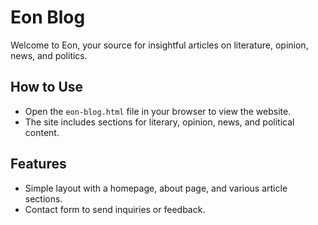 # Eon Blog

Welcome to Eon, your source for insightful articles on literature, opinion, news, and politics.

## How to Use

- Open the `eon-blog.html` file in your browser to view the website.
- The site includes sections for literary, opinion, news, and political content.

## Features

- Simple layout with a homepage, about page, and various article sections.
- Contact form to send inquiries or feedback.
